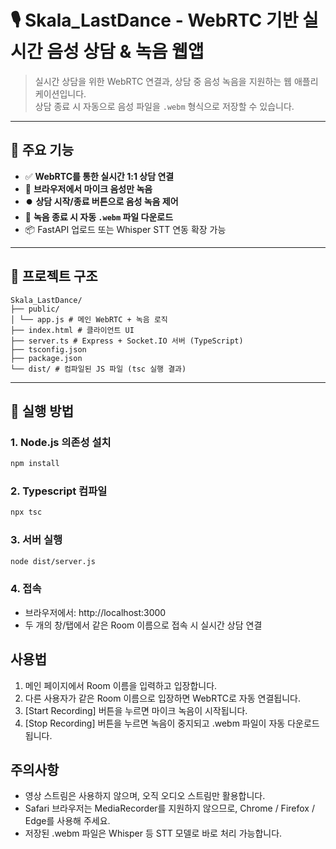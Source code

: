 # 🎙️ Skala_LastDance - WebRTC 기반 실시간 음성 상담 & 녹음 웹앱

> 실시간 상담을 위한 WebRTC 연결과, 상담 중 음성 녹음을 지원하는 웹 애플리케이션입니다.  
> 상담 종료 시 자동으로 음성 파일을 `.webm` 형식으로 저장할 수 있습니다.

---

## 📸 주요 기능

-   ✅ **WebRTC를 통한 실시간 1:1 상담 연결**
-   🎤 **브라우저에서 마이크 음성만 녹음**
-   ⏺️ **상담 시작/종료 버튼으로 음성 녹음 제어**
-   💾 **녹음 종료 시 자동 `.webm` 파일 다운로드**
-   📦 FastAPI 업로드 또는 Whisper STT 연동 확장 가능

---

## 📁 프로젝트 구조

```text
Skala_LastDance/
├── public/
│ └── app.js # 메인 WebRTC + 녹음 로직
├── index.html # 클라이언트 UI
├── server.ts # Express + Socket.IO 서버 (TypeScript)
├── tsconfig.json
├── package.json
└── dist/ # 컴파일된 JS 파일 (tsc 실행 결과)
```

---

## 🚀 실행 방법

### 1. Node.js 의존성 설치

```bash
npm install
```

### 2. Typescript 컴파일

```bash
npx tsc
```

### 3. 서버 실행

```bash
node dist/server.js
```

### 4. 접속

-   브라우저에서: http://localhost:3000
-   두 개의 창/탭에서 같은 Room 이름으로 접속 시 실시간 상담 연결

## 사용법

1. 메인 페이지에서 Room 이름을 입력하고 입장합니다.
2. 다른 사용자가 같은 Room 이름으로 입장하면 WebRTC로 자동 연결됩니다.
3. [Start Recording] 버튼을 누르면 마이크 녹음이 시작됩니다.
4. [Stop Recording] 버튼을 누르면 녹음이 중지되고 .webm 파일이 자동 다운로드됩니다.

## 주의사항

-   영상 스트림은 사용하지 않으며, 오직 오디오 스트림만 활용합니다.
-   Safari 브라우저는 MediaRecorder를 지원하지 않으므로, Chrome / Firefox / Edge를 사용해 주세요.
-   저장된 .webm 파일은 Whisper 등 STT 모델로 바로 처리 가능합니다.
